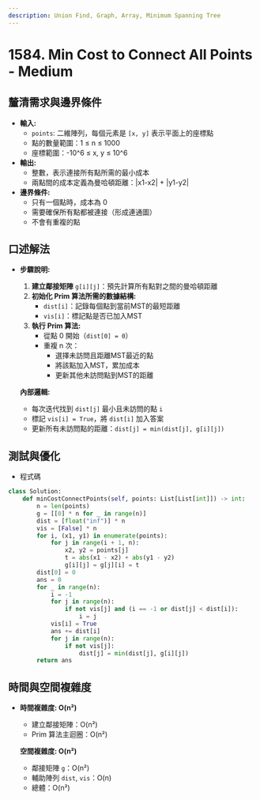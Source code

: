 ```yaml
---
description: Union Find, Graph, Array, Minimum Spanning Tree
---
```


# 1584. Min Cost to Connect All Points - Medium

## 釐清需求與邊界條件

* **輸入:**
  * `points`: 二維陣列，每個元素是 `[x, y]` 表示平面上的座標點
  * 點的數量範圍：1 ≤ n ≤ 1000
  * 座標範圍：-10^6 ≤ x, y ≤ 10^6
* **輸出:**
  * 整數，表示連接所有點所需的最小成本
  * 兩點間的成本定義為曼哈頓距離：|x1-x2| + |y1-y2|
* **邊界條件:**
  * 只有一個點時，成本為 0
  * 需要確保所有點都被連接（形成連通圖）
  * 不會有重複的點

## 口述解法

*   **步驟說明:**

    1. **建立鄰接矩陣** `g[i][j]`：預先計算所有點對之間的曼哈頓距離
    2. **初始化 Prim 算法所需的數據結構:**
       * `dist[i]`：記錄每個點到當前MST的最短距離
       * `vis[i]`：標記點是否已加入MST
    3. **執行 Prim 算法:**
       * 從點 0 開始（`dist[0] = 0`）
       * 重複 n 次：
         * 選擇未訪問且距離MST最近的點
         * 將該點加入MST，累加成本
         * 更新其他未訪問點到MST的距離

    **內部邏輯:**

    * 每次迭代找到 `dist[j]` 最小且未訪問的點 `i`
    * 標記 `vis[i] = True`，將 `dist[i]` 加入答案
    * 更新所有未訪問點的距離：`dist[j] = min(dist[j], g[i][j])`

## 測試與優化

* 程式碼

```python
class Solution:
    def minCostConnectPoints(self, points: List[List[int]]) -> int:
        n = len(points)
        g = [[0] * n for _ in range(n)]
        dist = [float("inf")] * n
        vis = [False] * n
        for i, (x1, y1) in enumerate(points):
            for j in range(i + 1, n):
                x2, y2 = points[j]
                t = abs(x1 - x2) + abs(y1 - y2)
                g[i][j] = g[j][i] = t
        dist[0] = 0
        ans = 0
        for _ in range(n):
            i = -1
            for j in range(n):
                if not vis[j] and (i == -1 or dist[j] < dist[i]):
                    i = j
            vis[i] = True
            ans += dist[i]
            for j in range(n):
                if not vis[j]:
                    dist[j] = min(dist[j], g[i][j])
        return ans
```

## 時間與空間複雜度

*   **時間複雜度: O(n²)**

    * 建立鄰接矩陣：O(n²)
    * Prim 算法主迴圈：O(n²)

    **空間複雜度: O(n²)**

    * 鄰接矩陣 `g`：O(n²)
    * 輔助陣列 `dist`, `vis`：O(n)
    * 總體：O(n²)
